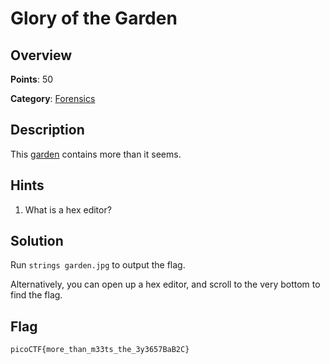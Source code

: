 # Glory of the Garden

## Overview

**Points**: 50

**Category**: [Forensics](../)

## Description

This [garden](./garden.jpg) contains more than it seems.

## Hints

1. What is a hex editor?

## Solution

Run `strings garden.jpg` to output the flag.

Alternatively, you can open up a hex editor, and scroll to the very bottom to find the flag.

## Flag

`picoCTF{more_than_m33ts_the_3y3657BaB2C}`